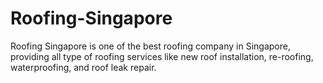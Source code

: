# Roofing-Singapore
Roofing Singapore is one of the best roofing company in Singapore, providing all type of roofing services like new roof installation, re-roofing, waterproofing, and roof leak repair. 
